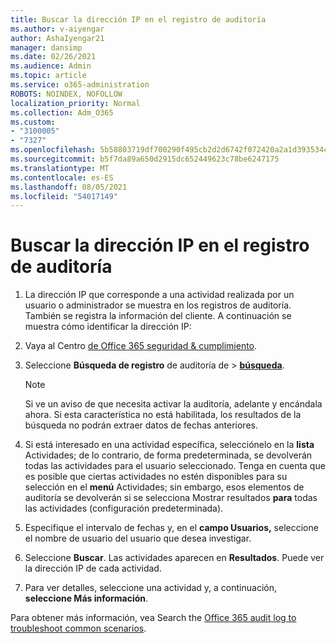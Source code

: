 ```yaml
---
title: Buscar la dirección IP en el registro de auditoría
ms.author: v-aiyengar
author: AshaIyengar21
manager: dansimp
ms.date: 02/26/2021
ms.audience: Admin
ms.topic: article
ms.service: o365-administration
ROBOTS: NOINDEX, NOFOLLOW
localization_priority: Normal
ms.collection: Adm_O365
ms.custom:
- "3100005"
- "7327"
ms.openlocfilehash: 5b58803719df700290f495cb2d2d6742f072420a2a1d393534ca165bb5a14fbb
ms.sourcegitcommit: b5f7da89a650d2915dc652449623c78be6247175
ms.translationtype: MT
ms.contentlocale: es-ES
ms.lasthandoff: 08/05/2021
ms.locfileid: "54017149"
---
```

# <a name="find-the-ip-address-in-audit-log"></a>Buscar la dirección IP en el registro de auditoría

1. La dirección IP que corresponde a una actividad realizada por un usuario o administrador se muestra en los registros de auditoría. También se registra la información del cliente. A continuación se muestra cómo identificar la dirección IP:

1. Vaya al Centro [de Office 365 seguridad & cumplimiento](https://go.microsoft.com/fwlink/p/?linkid=2077143).
1. Seleccione **Búsqueda de registro** de auditoría de  >  **[búsqueda](https://go.microsoft.com/fwlink/?linkid=2103759)**.
    > [!NOTE]
    > Si ve un aviso de que necesita activar la auditoría, adelante y encándala ahora. Si esta característica no está habilitada, los resultados de la búsqueda no podrán extraer datos de fechas anteriores.
1. Si está interesado en una actividad específica, selecciónelo en la **lista** Actividades; de lo contrario, de forma predeterminada, se devolverán todas las actividades para el usuario seleccionado. Tenga en cuenta que es posible que ciertas actividades no estén disponibles para su selección en el **menú** Actividades; sin embargo, esos elementos de auditoría se devolverán si se selecciona Mostrar resultados **para** todas las actividades (configuración predeterminada).
1. Especifique el intervalo de fechas y, en el **campo Usuarios,** seleccione el nombre de usuario del usuario que desea investigar.
1. Seleccione **Buscar**. Las actividades aparecen en **Resultados**. Puede ver la dirección IP de cada actividad.
1. Para ver detalles, seleccione una actividad y, a continuación, **seleccione Más información**.

Para obtener más información, vea Search the [Office 365 audit log to troubleshoot common scenarios](https://go.microsoft.com/fwlink/?linkid=2103944).